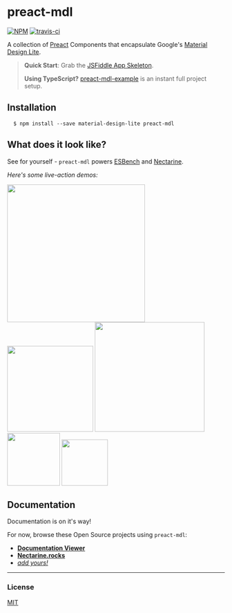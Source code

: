 # preact-mdl

[![NPM](http://img.shields.io/npm/v/preact-mdl.svg)](https://www.npmjs.com/package/preact-mdl)
[![travis-ci](https://travis-ci.org/developit/preact-mdl.svg?branch=master)](https://travis-ci.org/developit/preact-mdl)

A collection of [Preact] Components that encapsulate Google's [Material Design Lite].

> **Quick Start**: Grab the [JSFiddle App Skeleton](https://jsfiddle.net/developit/weq28uq3/).
>
> **Using TypeScript?** [preact-mdl-example](https://github.com/tbekolay/preact-mdl-example) is an instant full project setup.

## Installation

      $ npm install --save material-design-lite preact-mdl

## What does it look like?

See for yourself - `preact-mdl` powers [ESBench](http://esbench.com) and [Nectarine](http://nectarine.rocks).

_Here's some live-action demos:_

<img src="https://i.gyazo.com/d6db6fedde6734bcc8450a4c16611704.gif" width="319" />
<img src="https://i.gyazo.com/892ba9ed1e0c43bd024078d650c01ce4.gif" width="199" />

<img src="https://i.gyazo.com/352cc02ba18a811ee36a8a4837688023.gif" width="254" />
<img src="https://i.imgur.com/I6RDmBm.gif" width="122" />
<img src="https://i.gyazo.com/70724d88b290ff47c793cf6f9ddc13f1.gif" width="107" />


## Documentation

Documentation is on it's way!

For now, browse these Open Source projects using `preact-mdl`:

- **[Documentation Viewer](https://github.com/developit/documentation-viewer/)**
- **[Nectarine.rocks](https://github.com/developit/nectarine.rocks/)**
- _[add yours!](https://github.com/developit/preact-mdl/issues)_


---


### License

[MIT]


[Material Design Lite]: http://www.getmdl.io
[Preact]: https://github.com/developit/preact
[MIT]: http://choosealicense.com/licenses/mit/
